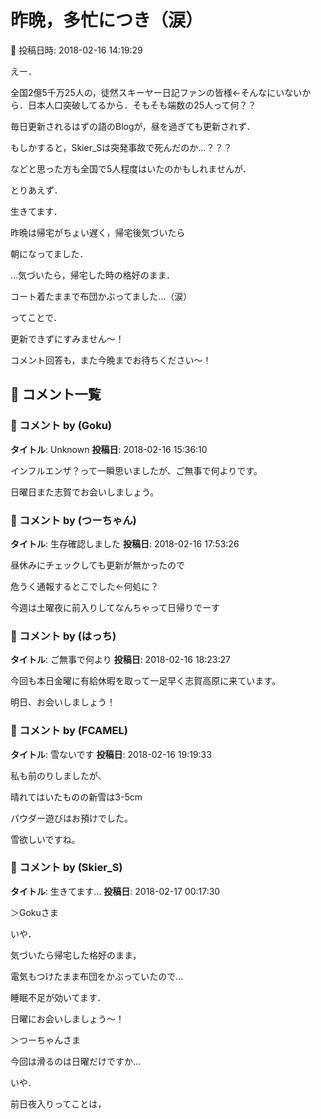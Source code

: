 # 昨晩，多忙につき（涙）

📅 投稿日時: 2018-02-16 14:19:29

えー．


全国2億5千万25人の，徒然スキーヤー日記ファンの皆様←そんなにいないから．日本人口突破してるから．そもそも端数の25人って何？？





毎日更新されるはずの語のBlogが，昼を過ぎても更新されず．


もしかすると，Skier_Sは突発事故で死んだのか…？？？


などと思った方も全国で5人程度はいたのかもしれませんが．





とりあえず．


生きてます．


昨晩は帰宅がちょい遅く，帰宅後気づいたら


朝になってました．


…気づいたら，帰宅した時の格好のまま．


コート着たままで布団かぶってました…（涙）





ってことで．


更新できずにすみません～！


コメント回答も，また今晩までお待ちください～！

## 💬 コメント一覧

### 💬 コメント by (Goku)
**タイトル**: Unknown
**投稿日**: 2018-02-16 15:36:10

インフルエンザ？って一瞬思いましたが、ご無事で何よりです。

日曜日また志賀でお会いしましょう。

### 💬 コメント by (つーちゃん)
**タイトル**: 生存確認しました
**投稿日**: 2018-02-16 17:53:26

昼休みにチェックしても更新が無かったので

危うく通報するとこでした←何処に？

今週は土曜夜に前入りしてなんちゃって日帰りでーす

### 💬 コメント by (はっち)
**タイトル**: ご無事で何より
**投稿日**: 2018-02-16 18:23:27

今回も本日金曜に有給休暇を取って一足早く志賀高原に来ています。

明日、お会いしましょう！

### 💬 コメント by (FCAMEL)
**タイトル**: 雪ないです
**投稿日**: 2018-02-16 19:19:33

私も前のりしましたが、

晴れてはいたものの新雪は3-5cm

パウダー遊びはお預けでした。

雪欲しいですね。

### 💬 コメント by (Skier_S)
**タイトル**: 生きてます…
**投稿日**: 2018-02-17 00:17:30

＞Gokuさま

いや．

気づいたら帰宅した格好のまま，

電気もつけたまま布団をかぶっていたので…

睡眠不足が効いてます．

日曜にお会いしましょう～！



＞つーちゃんさま

今回は滑るのは日曜だけですか…

いや．

前日夜入りってことは，


